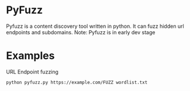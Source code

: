 # PyFuzz 
Pyfuzz is a content discovery tool written in python. It can fuzz hidden url endpoints and subdomains.
Note: Pyfuzz is in early dev stage 

# Examples

URL Endpoint fuzzing
```
python pyfuzz.py https://example.com/FUZZ wordlist.txt
```



